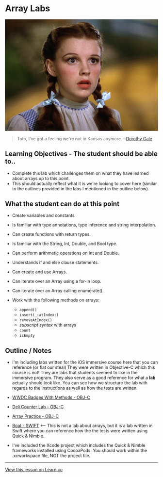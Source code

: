 # Array Labs

![Dorothy](images/DorothyGale.png)

> Toto, I've got a feeling we're not in Kansas anymore. ~[Dorothy Gale](https://en.wikipedia.org/wiki/Dorothy_Gale)

## Learning Objectives - The student should be able to..

- Complete this lab which challenges them on what they have learned about arrays up to this point.
- This should actually reflect what it is we're looking to cover here (similar to the outlines provided in the labs I mentioned in the outline below).

## What the student can do at this point

- Create variables and constants
- Is familiar with type annotations, type inference and string interpolation.
- Can create functions with return types.
- Is familiar with the String, Int, Double, and Bool type.
- Can perform arithmetic operations on Int and Double.
- Understands if and else clause statements.
- Can create and use Arrays.
- Can iterate over an Array using a for-in loop.
- Can iterate over an Array calling enumerate().
- Work with the following methods on arrays:

  - `append()`
  - `insert(_:atIndex:)`
  - `removeAtIndex()`
  - _subscript syntax_ with arrays
  - `count`
  - `isEmpty`

## Outline / Notes

- I'm including labs written for the iOS immersive course here that you can reference (or flat our steal) They were written in Objective-C which this course is not! They are labs that students seemed to like in the immersive program. They also serve as a good reference for what a **lab** actually should look like. You can see how we structure the lab with regards to the instructions as well as how the tests are written.
- [WWDC Badges With Methods - OBJ-C](https://learn.co/tracks/ios-new/objective-c-basics/basic-structures/wwdc-badges-with-methods)
- [Deli Counter Lab - OBJ-C](https://learn.co/tracks/ios-new/objective-c-basics/basic-structures/deli-counter)
- [Array Practice - OBJ-C](https://github.com/learn-co-curriculum/objc-array-practice)
- [Boat - SWIFT](https://github.com/learn-co-curriculum/swift-boat) <-- This is not a lab about arrays, but it is a lab written in Swift where you can reference how the the tests were written using Quick & Nimble.

- I've included the Xcode project which includes the Quick & Nimble frameworks installed using CocoaPods. You should work within the .xcworkspace file, NOT the project file.

--------------------------------------------------------------------------------

[View this lesson on Learn.co](https://learn.co/lessons/ArrayLab)

